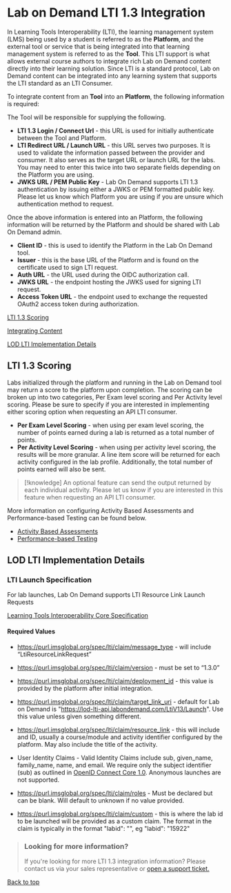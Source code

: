 # Lab on Demand LTI 1.3 Integration

In Learning Tools Interoperability (LTI), the learning management system (LMS) being used by a student is referred to as the **Platform**, and the external tool or service that is being integrated into that learning management system is referred to as the **Tool**. This LTI support is what allows external course authors to integrate rich Lab on Demand content directly into their learning solution. Since LTI is a standard protocol, Lab on Demand content can be integrated into any learning system that supports the LTI standard as an LTI Consumer.

To integrate content from an **Tool** into an **Platform**, the following information is required:

The Tool will be responsible for supplying the following.
- **LTI 1.3 Login / Connect Url** - this URL is used for initially authenticate between the Tool and Platform.
- **LTI Redirect URL / Launch URL** - this URL serves two purposes. It is used to validate the information passed between the provider and consumer. It also serves as the target URL or launch URL for the labs. You may need to enter this twice into two separate fields depending on the Platform you are using.
- **JWKS URL / PEM Public Key** - Lab On Demand supports LTI 1.3 authentication by issuing either a JWKS or PEM formatted public key. Please let us know which Platform you are using if you are unsure which authentication method to request.

Once the above information is entered into an Platform, the following information will be returned by the Platform and should be shared with Lab On Demand admin.

- **Client ID** - this is used to identify the Platform in the Lab On Demand tool.
- **Issuer** - this is the base URL of the Platform and is found on the certificate used to sign LTI request. 
- **Auth URL** - the URL used during the OIDC authorization call.
- **JWKS URL** - the endpoint hosting the JWKS used for signing LTI request.
- **Access Token URL** - the endpoint used to exchange the requested OAuth2 access token during authorization.

[LTI 1.3 Scoring](#lti-1.3-scoring)

[Integrating Content](#integrating-content)

[LOD LTI Implementation Details](#lod-lti-implementation-details)

## LTI 1.3 Scoring

Labs initialized through the platform and running in the Lab on Demand tool may return a score to the platform upon completion.
The scoring can be broken up into two categories, Per Exam level scoring and Per Activity level scoring. Please be sure to specify if you are interested in implementing either scoring option when requesting an API LTI consumer.

- **Per Exam Level Scoring** - when using per exam level scoring, the number of points earned during a lab is returned as a total number of points.
- **Per Activity Level Scoring** - when using per activity level scoring, the results will be more granular. A line item score will be returned for each activity configured in the lab profile. Additionally, the  total number of points earned will also be sent.

>[!knowledge] An optional feature can send the output returned by each individual activity. Please let us know if you are interested in this feature when requesting an API LTI consumer.

More information on configuring Activity Based Assessments and Performance-based Testing can be found below.

- [Activity Based Assessments ](activities.md)
- [Performance-based Testing](pbt/overview.md#pbt)


## LOD LTI Implementation Details

### LTI Launch Specification

For lab launches, Lab On Demand supports LTI Resource Link Launch Requests 

[Learning Tools Interoperability Core Specification](https://www.imsglobal.org/spec/lti/v1p3/#resource-link-launch-request-message)

#### Required Values

- https://purl.imsglobal.org/spec/lti/claim/message_type - will include “LtiResourceLinkRequest”

- https://purl.imsglobal.org/spec/lti/claim/version - must be set to “1.3.0”

- https://purl.imsglobal.org/spec/lti/claim/deployment_id - this value is provided by the platform after initial integration.

- https://purl.imsglobal.org/spec/lti/claim/target_link_uri - default for Lab on Demand is "https://lod-lti-api.labondemand.com/LtiV13/Launch". Use this value unless given something different. 

- https://purl.imsglobal.org/spec/lti/claim/resource_link - this will include and ID, usually a course/module and activity identifier configured by the platform. May also include the title of the activity. 

- User Identity Claims - Valid Identity Claims include sub, given_name, family_name, name, and email. We require only the subject identifier (sub) as outlined in [OpenID Connect Core 1.0](https://openid.net/specs/openid-connect-core-1_0.html#SubjectIDTypes). Anonymous launches are not supported.

-  https://purl.imsglobal.org/spec/lti/claim/roles - Must be declared but can be blank. Will default to unknown if no value provided.

- https://purl.imsglobal.org/spec/lti/claim/custom - this is where the lab id to be launched will be provided as a custom claim. The format in the claim is typically in the format "labid": "<labid>", eg "labid": "15922"

> ### Looking for more information?
>
> If you're looking for more LTI 1.3 integration information? Please contact us via your sales representative or [open a support ticket.](https://www.learnondemandsystems.com/customer-support/)

[Back to top](#Lab-on-Demand-LTI-1.3-Integration)